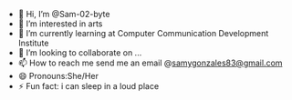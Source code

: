 - 👋 Hi, I’m @Sam-02-byte
- 👀 I’m interested in arts
- 🌱 I’m currently learning at Computer Communication Development Institute
- 💞️ I’m looking to collaborate on ...
- 📫 How to reach me send me an email @samygonzales83@gmail.com
- 😄 Pronouns:She/Her
- ⚡ Fun fact: i can sleep in a loud place

<!---
Sam-02-byte/Sam-02-byte is a ✨ special ✨ repository because its `README.md` (this file) appears on your GitHub profile.
You can click the Preview link to take a look at your changes.
--->
